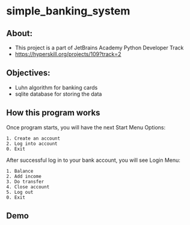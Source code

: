 # simple_banking_system
## About:
- This project is a part of JetBrains Academy Python Developer Track
- https://hyperskill.org/projects/109?track=2

## Objectives:
- Luhn algorithm for banking cards
- sqlite database for storing the data

## How this program works
Once program starts, you will have the next Start Menu Options:
```
1. Create an account
2. Log into account
0. Exit
```

After successful log in to your bank account, you will see Login Menu:
```
1. Balance
2. Add income
3. Do transfer
4. Close account
5. Log out
0. Exit
```

## Demo
